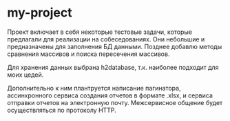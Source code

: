 # my-project
Проект включает в себя некоторые тестовые задачи, которые предлагали для реализации на собеседованиях.
Они небольшие и предназначены для заполнения БД данными. 
Позднее добавлю методы сравнения массивов и поиска пересечения массивов.

Для хранения данных выбрана h2database, т.к. наиболее подходит для моих цедей.

Дополнительно к ним плантруется написание пагинатора, ассинхронного сервиса создания отчетов в формате .xlsx, и сервиса отправки отчетов на электронную почту.
Межсервисное общение будет осуществляться по протоколу HTTP.

